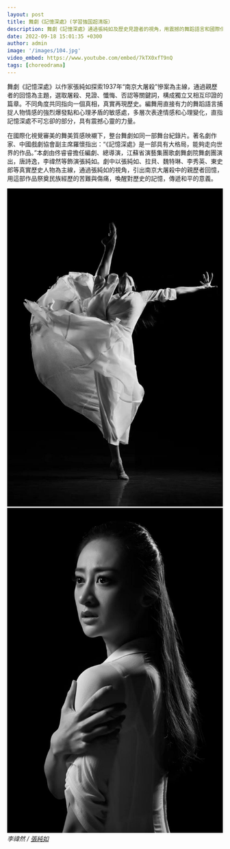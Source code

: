 ```yaml
---
layout: post
title: 舞劇《記憶深處》(学習強国超清版）
description: 舞劇《記憶深處》通過張純如及歷史見證者的視角，用震撼的舞蹈語言和國際化視覺呈現，深刻揭示南京大屠殺的歷史真相與人性力量。
date: 2022-09-18 15:01:35 +0300
author: admin
image: '/images/104.jpg'
video_embed: https://www.youtube.com/embed/7kTX0xfT9nQ
tags: [choreodrama]
---
```

舞劇《記憶深處》以作家張純如探索1937年“南京大屠殺”慘案為主線，通過親歷者的回憶為主題，選取屠殺、見證、懺悔、否認等關鍵詞，構成獨立又相互印證的篇章。不同角度共同指向一個真相，真實再現歷史。編舞用直接有力的舞蹈語言捕捉人物情感的強烈爆發點和心理矛盾的敏感處，多層次表達情感和心理變化，直指記憶深處不可忘卻的部分，具有震撼心靈的力量。

在國際化視覺審美的舞美質感映襯下，整台舞劇如同一部舞台紀錄片。著名劇作家、中國戲劇協會副主席羅懷指出：“《記憶深處》是一部具有大格局，能夠走向世界的作品。”本劇由佟睿睿擔任編劇、總導演，江蘇省演藝集團歌劇舞劇院舞劇團演出，唐詩逸，李禕然等飾演張純如。劇中以張純如、拉貝、魏特琳、李秀英、東史郎等真實歷史人物為主線，通過張純如的視角，引出南京大屠殺中的親歷者回憶，用這部作品祭奠民族經歷的苦難與傷痛，喚醒對歷史的記憶，傳遞和平的意義。


<div class="gallery-box">
  <div class="gallery">
    <img src="/images/105.jpg" loading="lazy">
    <img src="/images/106.jpg" loading="lazy">
  </div>
  <em>李禕然 / <a href="https://www.pexels.com" target="_blank">張純如</a></em>
</div>

